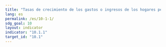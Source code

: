 ```yaml
---
title: "Tasas de crecimiento de los gastos o ingresos de los hogares per cápita entre el 40% más pobre de la población y la población total"
lang: es
permalink: /es/10-1-1/
sdg_goal: 10
layout: indicator
indicator: "10.1.1"
target_id: "10.1"
---
```


